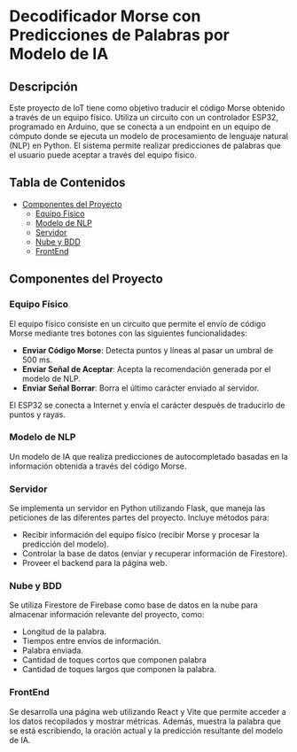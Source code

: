 # Decodificador Morse con Predicciones de Palabras por Modelo de IA

## Descripción

Este proyecto de IoT tiene como objetivo traducir el código Morse obtenido a través de un equipo físico. Utiliza un circuito con un controlador ESP32, programado en Arduino, que se conecta a un endpoint en un equipo de cómputo donde se ejecuta un modelo de procesamiento de lenguaje natural (NLP) en Python. El sistema permite realizar predicciones de palabras que el usuario puede aceptar a través del equipo físico.

## Tabla de Contenidos

- [Componentes del Proyecto](#componentes-del-proyecto)
  - [Equipo Físico](#equipo-físico)
  - [Modelo de NLP](#modelo-de-nlp)
  - [Servidor](#servidor)
  - [Nube y BDD](#nube-y-bdd)
  - [FrontEnd](#frontend)

## Componentes del Proyecto

### Equipo Físico

El equipo físico consiste en un circuito que permite el envío de código Morse mediante tres botones con las siguientes funcionalidades:

- **Enviar Código Morse**: Detecta puntos y líneas al pasar un umbral de 500 ms.
- **Enviar Señal de Aceptar**: Acepta la recomendación generada por el modelo de NLP.
- **Enviar Señal Borrar**: Borra el último carácter enviado al servidor.

El ESP32 se conecta a Internet y envía el carácter después de traducirlo de puntos y rayas.

### Modelo de NLP

Un modelo de IA que realiza predicciones de autocompletado basadas en la información obtenida a través del código Morse.

### Servidor

Se implementa un servidor en Python utilizando Flask, que maneja las peticiones de las diferentes partes del proyecto. Incluye métodos para:

- Recibir información del equipo físico (recibir Morse y procesar la predicción del modelo).
- Controlar la base de datos (enviar y recuperar información de Firestore).
- Proveer el backend para la página web.

### Nube y BDD

Se utiliza Firestore de Firebase como base de datos en la nube para almacenar información relevante del proyecto, como:

- Longitud de la palabra.
- Tiempos entre envíos de información.
- Palabra enviada.
- Cantidad de toques cortos que componen palabra
- Cantidad de toques largos que componen la palabra.

### FrontEnd

Se desarrolla una página web utilizando React y Vite que permite acceder a los datos recopilados y mostrar métricas. Además, muestra la palabra que se está escribiendo, la oración actual y la predicción resultante del modelo de IA.
